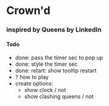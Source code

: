 # Crown'd

### inspired by Queens by LinkedIn

#### Todo

- done: pass the timer sec to pop up
- done: style the timer sec
- done: retart: show tooltip restart
- ? how to play
- create options:
  - show clock / not
  - show clashing queens / not
